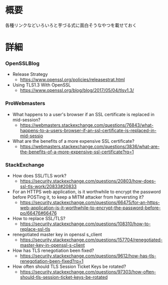 # 概要
各種リンクなどいろいろと芋づる式に面白そうなやつを載せておく

# 詳細

### OpenSSLBlog
- Release Strategy
  - https://www.openssl.org/policies/releasestrat.html
- Using TLS1.3 With OpenSSL
  - https://www.openssl.org/blog/blog/2017/05/04/tlsv1.3/

### ProWebmasters
- What happens to a user's browser if an SSL certificate is replaced in mid-session?
  - https://webmasters.stackexchange.com/questions/76843/what-happens-to-a-users-browser-if-an-ssl-certificate-is-replaced-in-mid-sessio
- What are the benefits of a more expensive SSL certificate?
  - https://webmasters.stackexchange.com/questions/3836/what-are-the-benefits-of-a-more-expensive-ssl-certificate?rq=1

### StackExchange
- How does SSL/TLS work?
  - https://security.stackexchange.com/questions/20803/how-does-ssl-tls-work/20833#20833
- For an HTTPS web application, is it worthwhile to encrypt the password before POSTing it, to keep a MITM attacker from harversting it?
  - https://security.stackexchange.com/questions/66475/for-an-https-web-application-is-it-worthwhile-to-encrypt-the-password-before-po/66476#66476
- How to replace SSL/TLS?
  - https://security.stackexchange.com/questions/108310/how-to-replace-ssl-tls
- renegotiated master key in openssl s_client
  - https://security.stackexchange.com/questions/157704/renegotiated-master-key-in-openssl-s-client
- How has TLS renegotiation been fixed?
  - https://security.stackexchange.com/questions/9612/how-has-tls-renegotiation-been-fixed?rq=1
- How often should TLS Session Ticket Keys be rotated?
  - https://security.stackexchange.com/questions/97303/how-often-should-tls-session-ticket-keys-be-rotated
